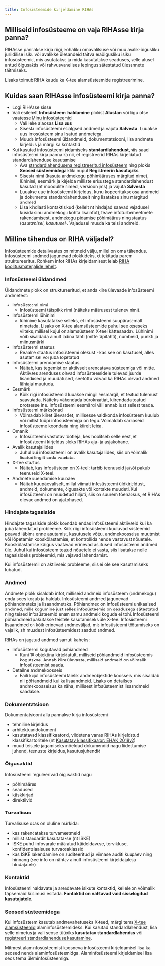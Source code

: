 ```yaml
---
title: Infosüsteemide kirjeldamine RIHAs
---
```


## Milliseid infosüsteeme on vaja RIHAsse kirja panna?
 RIHAsse pannakse kirja riigi, kohaliku omavalitsuse või muu avalik-õigusliku juriidilise isiku või avalikke ülesandeid täitva eraõigusliku isiku infosüsteemid, mis asutatakse ja mida kasutatakse seaduses, selle alusel antud õigusaktis või rahvusvahelises lepingus sätestatud ülesannete täitmiseks. 

 Lisaks toimub RIHA kaudu ka X-tee alamsüsteemide registreerimine.

## Kuidas saan RIHAsse infosüsteemi kirja panna?

- Logi RIHAsse sisse
- Vali esilehelt **Infosüsteemi haldamine** plokist **Alustan** või liigu otse vaatesse [Minu infosüsteemid](https://www.riha.ee/Kirjelda)
    - Vali lehe alaosas **Lisa uus**
    - Sisesta infosüsteemi esialgsed andmed ja vajuta **Salvesta**. Luuakse uus infosüsteem sinu lisatud andmetega.
    - Muuda infosüsteemi üldandmeid, dokumentatsiooni, lisa andmete kirjeldus ja märgi ka kontaktid
- Kui kasutad infosüsteemi pidamiseks **standardlahendust**, siis saad infosüsteemi kirja panna ka nii, et registreerid RIHAs kirjeldatud standardlahenduse kasutamise
    - Ava [standardlahendusena registreeritud infosüsteem](https://www.riha.ee/Systems?topic=standardlahendus) ning plokis **Seosed süsteemidega** kliki nupul **Registreerin kasutajaks**
    - Sisesta nimi (kasuta andmekogu põhimääruses märgitud nime), lühinimi, eesmärk ja kirjelda milliste erisustega standardlahendust kasutad (nt moodulite nimed, versioon jms) ja vajuta **Salvesta**
    - Luuakse uue infosüsteemi kirjeldus, kuhu kopeeritakse osa andmeid ja dokumente standardlahenduselt ning lisatakse sinu märgitud andmed
    - Lisa kindlasti kontaktisikud (kellelt nt hindajad saavad vajadusel küsida sinu andmekogu kohta lisainfot), teave infoturbemeetmete rakendamisest, andmekogu pidamise põhimäärus ning staatus (_asutamisel_, _kasutusel_). Vajadusel muuda ka teisi andmeid.

## Milline tähendus on RIHA väljadel?
Infosüsteemide detailvaates on mitmeid välju, millel on oma tähendus. Infosüsteemi andmed jagunevad plokkideks, et tekitada parem struktureeritus. Rohkem infot RIHAs kirjeldamisest leiab [RIHA koolitusmaterjalide lehelt](https://moodle.ria.ee/course/view.php?id=16).

### Infosüsteemi üldandmed

Üldandmete plokk on struktureeritud, et anda kiire ülevaade infosüsteemi andmetest:

- Infosüsteemi nimi
  - Infosüsteemi täispikk nimi (näiteks määrusest tulenev nimi).
- Infosüsteemi lühinimi
  - lühinime kasutatakse selleks, et infosüsteemi suupärasemalt nimetada. Lisaks on X-tee alamsüsteemide puhul see otseseks viiteks, millisel kujul on alamsüsteem X-teel kättesaadav. Lühinimi võib sisaldada ainult ladina tähti (mitte täpitähti), numbreid, punkti ja miinusmärki
- Infosüsteemi staatus
  - Reaalne staatus infosüsteemi olekust - kas see on kasutusel, alles asutamisel või juba lõpetatud
- Infosüsteemi arendamise staatus
  - Näitab, kas tegemist on aktiivselt arendatava süsteemiga või mitte. Aktiivses arenduses olevad infosüsteemidele tulevad juurde lisandused ja muudatused, seetõttu võivad ka RIHAs olevad andmed lähiajal muutuda.
- Eesmärk
  - Kõik riigi infosüsteemid luuakse mingil eesmärgil, et teatud tulemust saavutada. Näiteks vähendada bürokraatiat, kiirendada teatud protsesse jne. Infosüsteemi eesmärgi väli annab just sellest teada.
- Infosüsteemi märksõnad
  - Võimaldab kiiret ülevaadet, millisesse valdkonda infosüsteem kuulub või millist tüüpi infosüsteemiga on tegu. Võimaldab sarnaseid infosüsteeme koondada ning kiirelt leida.
- Omanik
  - Infosüsteemi vastutav töötleja, kes hoolitseb selle eest, et infosüsteemi kirjeldus oleks RIHAs aja- ja asjakohane.
- Avalik kasutajaliides
  - Juhul kui infosüsteemil on avalik kasutajaliides, siis on võimalik lisatud lingilt seda vaadata.
- X-tee staatus
  - Näitab, kas infosüsteem on X-teel: tarbib teenuseid ja/või pakub teenuseid X-teel.
- Andmete uuendamise kuupäev
  - Näitab kuupäevaliselt, millal viimati infosüsteemi üldkirjeldust, andmeid, dokumente, õigusakte või kontakte muudeti. Kui infosüsteemi on muudetud hiljuti, siis on suurem tõenäosus, et RIHAs olevad andmed on ajakohased.


### Hindajate tagasiside

Hindajate tagasiside plokk koondab endas infosüsteemi aktiivseid kui ka juba lahendatud probleeme. Kõik riigi infosüsteemi kuuluvad süsteemid peavad läbima enne asutamist, kasutusele võttu, andmekoosseisu muutmist või lõpetamist kooskõlastamise, et kontrollida nende vastavust nõuetele. Kooskõlastamise käigus vaatavad erinevad asutused infosüsteemi andmed üle. Juhul kui infosüsteem teatud nõuetele ei vasta, siis lisatakse neile tagasisideks probleemid, mis vajavad lahendamist.

Kui infosüsteemil on aktiivseid probleeme, siis ei ole see kasutamiseks lubatud.


### Andmed

Andmete plokk sisaldab infot, milliseid andmeid infosüsteem (andmekogu) enda sees kogub ja haldab. Infosüsteemi andmed jagunevad põhiandmeteks ja lisaandmeteks. Põhiandmed on infosüsteemi unikaalsed andmed, mille kogumine just selles infosüsteemis on seadusega sätestatud ning teised infosüsteemid enam samu andmeid koguda ei tohi. Infosüsteemi põhiandmeid pakutakse teistele kasutamiseks üle X-tee.
Infosüsteemi lisaandmed on kõik erinevad andmeväljad, mis infosüsteemi töötamiseks on vajalik, sh muudest infosüsteemidest saadud andmed.

RIHAs on jagatud andmed samuti kaheks: 

- Infosüsteemi kogutavad põhiandmed
  - Kuni 10 objektina kirjeldatult, milliseid põhiandmeid infosüsteemis kogutakse. Annab kiire ülevaate, milliseid andmeid on võimalik infosüsteemist saada.
- Detailne andmekoosseis
  - Faili kujul infosüsteemi täielik andmeobjektide koosseis, mis sisaldab nii põhiandmeid kui ka lisaandmeid. Lisaks on detailses andmekoosseisus ka näha, millisest infosüsteemist lisaandmeid saadakse.

### Dokumentatsioon

Dokumentatsiooni alla pannakse kirja infosüsteemi

- tehniline kirjeldus
- arhitektuuridokument
- kasutatavad klassifikaatorid, viidetena vanas RIHAs kirjeldatud klassifikaatoritele (nt [Kasutatav klassifikaator: EHAK 2018v2](https://vana.riha.ee/riha/main/kla/eesti_haldus-_ja_asustusjaotuse_klassifikaator_2018v1_ver20))
- muud teistele jagamiseks mõeldud dokumendid nagu liidestumise juhend, teenuste kirjeldus, kasutusjuhendid


### Õigusaktid

Infosüsteemi reguleerivad õigusaktid nagu

- põhimäärus
- seadused
- käskkirjad
- direktiivid

### Turvalisus

Turvalisuse osas on oluline märkida:
- kas rakendatakse turvameetmeid
- millist standardit kasutatakse (nt ISKE)
- ISKE puhul infovarale määratud käideldavuse, tervikluse, konfidentsiaalsuse turvaosaklassid
- kas ISKE rakendamine on auditeeritud ja viimase auditi kuupäev ning hinnang (see info on nähtav ainult infosüsteemi kirjeldajale ja hindajatele)

### Kontaktid

Infosüsteemi haldavate ja arendavate isikute kontaktid, kellele on võimalik täpsemaid küsimusi esitada.
**Kontaktid on nähtavad vaid sisselogitud kasutajatele**.

### Seosed süsteemidega

Kui infosüsteem kasutab andmevahetuseks X-teed, märgi tema [X-tee alamsüsteemid](https://abi.riha.ee/X-tee-alamsysteem) alaminfosüsteemideks. Kui kasutad standardlahendust, lisa selle nimetus ja vali seose tüübiks **kasutatav standardlahendus** või [registreeri standardlahenduse kasutamine](https://abi.riha.ee/standardlahenduse-kasutamise-registreerimine).

Mitmest alaminfosüsteemist koosneva infosüsteemi kirjeldamisel lisa ka seosed nende alaminfosüsteemidga. Alaminfosüsteemi kirjeldamisel lisa seos tema üleminfosüsteemiga.
